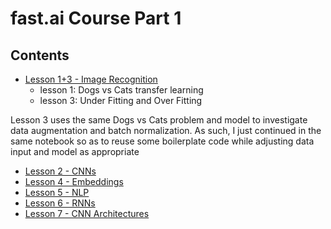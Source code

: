 # fast.ai Course Part 1

## Contents 

* [Lesson 1+3 - Image Recognition](lesson1+3)
    * lesson 1: Dogs vs Cats transfer learning
    * lesson 3: Under Fitting and Over Fitting

Lesson 3 uses the same Dogs vs Cats problem and model to investigate data augmentation and batch normalization. As such, I just continued in the same notebook so as to reuse some boilerplate code while adjusting data input and model as appropriate
* [Lesson 2 - CNNs](lesson2)
* [Lesson 4 - Embeddings](lesson4)
* [Lesson 5 - NLP](lesson5)
* [Lesson 6 - RNNs](lesson6)
* [Lesson 7 - CNN Architectures](lesson7)